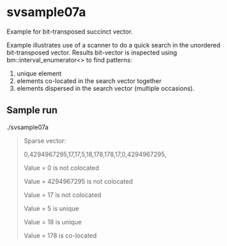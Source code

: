 # svsample07a

Example for bit-transposed succinct vector.

Example illustrates use of a scanner to do a quick search in the unordered bit-transposed vector.
Results bit-vector is inspected using bm::interval_enumerator<> to find patterns:

1. unique element
2. elements co-located in the search vector together 
3. elements dispersed in the search vector (multiple occasions).

## Sample run

./svsample07a 

> Sparse vector:
> 
> 0,4294967295,17,17,5,18,178,178,17,0,4294967295,
> 
> Value = 0 is not colocated
> 
> Value = 4294967295 is not colocated
> 
> Value = 17 is not colocated
> 
> Value = 5 is unique
> 
> Value = 18 is unique
> 
> Value = 178 is co-located
